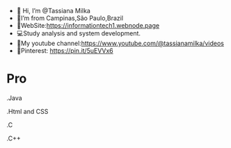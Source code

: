 - 👋 Hi, I’m @Tassiana Milka
- 🏡I’m from Campinas,São Paulo,Brazil
- 📜WebSite:https://informationtech1.webnode.page
- 💻Study analysis and system development.
- 🎥My youtube channel:https://www.youtube.com/@tassianamilka/videos
- 📄Pinterest: https://pin.it/5uEVVx6


 # Pro
 
 .Java
 
 .Html and CSS
 
 .C
 
 .C++

      
